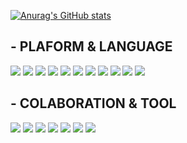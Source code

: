 [![Anurag's GitHub stats](https://github-readme-stats.vercel.app/api?username=DeveloperChoi90&show_icons=true&theme=dracula)](https://github.com/anuraghazra/github-readme-stats)

## - PLAFORM & LANGUAGE
<img src = "https://img.shields.io/badge/SPRING BOOT-green?style=flat-square&logo=Spring Boot&logoColor=6DB33F"/> <img src = "https://img.shields.io/badge/SPRING SECURITY-green?style=flat-square&logo=Spring Security&logoColor=6DB33F"/> <img src = "https://img.shields.io/badge/FLASK-inactive?style=flat-square&logo=Flask&logoColor=000000"/> <img src = "https://img.shields.io/badge/PYTHON-blue?style=flat-square&logo=Python&logoColor=3776AB"/> <img src = "https://img.shields.io/badge/MYSQL-9cf?style=flat-square&logo=MySQL&logoColor=4479A1"/> <img src = "https://img.shields.io/badge/MariaDB-informational?style=flat-square&logo=MariaDB&logoColor=003545"/> <img src = "https://img.shields.io/badge/MONGODB-green?style=flat-square&logo=MongoDB&logoColor=47A248"/> <img src = "https://img.shields.io/badge/APATCH TOMCAT-yellow?style=flat-square&logo=Apache Tomcat&logoColor=F8DC75"/> <img src = "https://img.shields.io/badge/AMAZON EC2-critical?style=flat-square&logo=Amazon EC2&logoColor=FF9900"/> <img src = "https://img.shields.io/badge/AMAZON S3-success?style=flat-square&logo=Amazon S3&logoColor=569A31"/> <img src = "https://img.shields.io/badge/AMAZON RDS-informational?style=flat-square&logo=Amazon RDS&logoColor=527FFF"/>

## - COLABORATION & TOOL
<img src = "https://img.shields.io/badge/INTELLIJ IDEA-informational?style=flat-square&logo=IntelliJ IDEA&logoColor=000000"/> <img src = "https://img.shields.io/badge/GIT-red?style=flat-square&logo=Git&logoColor=F05032"/> <img src = "https://img.shields.io/badge/GITHUB-black?style=flat-square&logo=GitHub&logoColor=181717"/> <img src = "https://img.shields.io/badge/GIT BOOK-blue?style=flat-square&logo=GitBook&logoColor=3884FF"/> <img src = "https://img.shields.io/badge/NOTION-yellowgreen?style=flat-square&logo=Notion&logoColor=000000"/> <img src = "https://img.shields.io/badge/SLACK-purple?style=flat-square&logo=Slack&logoColor=4A154B"/> <img src = "https://img.shields.io/badge/FIGMA-red?style=flat-square&logo=Figma&logoColor=F24E1E"/>

<!--
**DeveloperChoi90/DeveloperChoi90** is a ✨ _special_ ✨ repository because its `README.md` (this file) appears on your GitHub profile.

Here are some ideas to get you started:

- 🔭 I’m currently working on ...
- 🌱 I’m currently learning ...
- 👯 I’m looking to collaborate on ...
- 🤔 I’m looking for help with ...
- 💬 Ask me about ...
- 📫 How to reach me: ...
- 😄 Pronouns: ...
- ⚡ Fun fact: ...
-->
